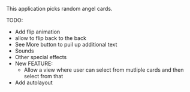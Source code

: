 This application picks random angel cards.


TODO: 
- Add flip animation 
- allow to flip back to the back 
- See More button to puil up additional text
- Sounds 
- Other special effects 
- New FEATURE: 
  - Allow a view where user can select from mutliple cards and then select from that 
- Add autolayout 

